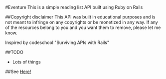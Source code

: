 #Eventure
This is a simple reading list API built using Ruby on Rails

##Copyright disclaimer
This API was built in educational purposes and is not meant to infringe on any copyrights or be monetized in
any way. If any of the resources belong to you and you want them to remove, please let me know.

Inspired by codeschool "Surviving APIs with Rails"

##TODO
- Lots of things

##See
[Here!](https://rocky-plains-7849.herokuapp.com/)
